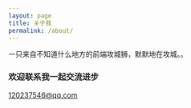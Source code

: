 ```yaml
---
layout: page
title: 关于我
permalink: /about/
---
```


一只来自不知道什么地方的前端攻城狮，默默地在攻城。。

### 欢迎联系我一起交流进步

[120237546@qq.com](mailto:120237546@qq.com)
